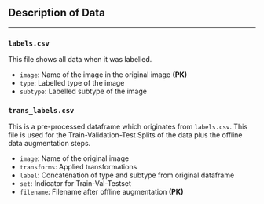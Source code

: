## Description of Data
------------

### `labels.csv` 

This file shows all data when it was labelled.

- `image`: Name of the image in the original image __(PK)__
- `type`: Labelled type of the image
- `subtype`: Labelled subtype of the image


### `trans_labels.csv`

This is a pre-processed dataframe which originates from `labels.csv`. This file is used for the Train-Validation-Test Splits of the data plus the offline data augmentation steps.

- `image`: Name of the original image
- `transforms`: Applied transformations
- `label`: Concatenation of type and subtype from original dataframe
- `set`: Indicator for Train-Val-Testset
- `filename`: Filename after offline augmentation __(PK)__


